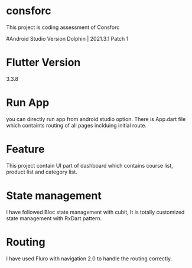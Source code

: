 # consforc

This project is coding assessment of Consforc

#Android Studio Version 
Dolphin | 2021.3.1 Patch 1

# Flutter Version
3.3.8

# Run App
you can directly run app from android studio option.
There is App.dart file which containts routing of all pages inclduing initial route.

# Feature
This project contain UI part of dashboard which contains course list, product list and category list.

# State management
I have followed Bloc state management with cubit, It is totally customized state management with RxDart pattern.

# Routing
I have used Fluro with navigation 2.0 to handle the routing correctly.
